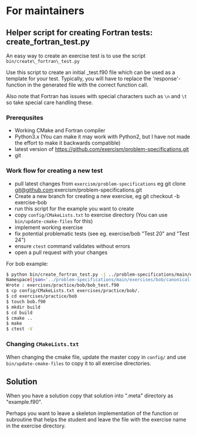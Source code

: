 # For maintainers

## Helper script for creating Fortran tests: create\_fortran\_test.py

An easy way to create an exercise test is to use the script
`bin/create\_fortran\_test.py`

Use this script to create an initial <exercise>\_test.f90 file which can be used as a template for your test.
Typically, you will have to replace the 'response'-function in the generated file with the correct function call.

Also note that Fortran has issues with special characters such as `\n` and `\t` so take special care handling these.

### Prerequsites
- Working CMake and Fortran compiler
- Python3.x (You can make it may work with Python2, but I have not made the
effort to make it backwards compatible)
- latest version of https://github.com/exercism/problem-specifications.git
- git


### Work flow for creating a new test
- pull latest changes from `exercism/problem-specifications` eg git clone git@github.com:exercism/problem-specifications.git
- Create a new branch for creating a new exercise, eg git checkout -b exercise-bob
- run this script for the example you want to create
- copy `config/CMakeLists.txt` to exercise directory (You can use `bin/update-cmake-files` for this)
- implement working exercise
- fix potential problematic tests (see eg. exercise/bob "Test 20" and "Test 24")
- ensure `ctest` command validates without errors
- open a pull request with your changes

For bob example:

```bash
$ python bin/create_fortran_test.py -j ../problem-specifications/main/exercises/bob/canonical-data.json -t exercises/practice/bob/bob_test.f90
Namespace(json='../problem-specifications/main/exercises/bob/canonical-data.json', target='exercises/practice/bob/bob_test.f90')
Wrote : exercises/practice/bob/bob_test.f90
$ cp config/CMakeLists.txt exercises/practice/bob/.
$ cd exercises/practice/bob
$ touch bob.f90
$ mkdir build
$ cd build
$ cmake ..
$ make
$ ctest -V
```

### Changing `CMakeLists.txt`
When changing the cmake file, update the master copy in `config/` and use `bin/update-cmake-files` to copy it to all exercise directories.

## Solution

When you have a solution copy that solution into ".meta" directory as "example.f90".

Perhaps you want to leave a skeleton implementation of the function or subroutine that helps the student and leave the file with the exercise name in the exercise directory.

